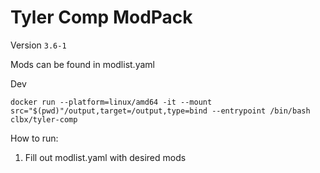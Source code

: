 # Tyler Comp ModPack

Version ``3.6-1``

Mods can be found in modlist.yaml

Dev
```
docker run --platform=linux/amd64 -it --mount src="$(pwd)"/output,target=/output,type=bind --entrypoint /bin/bash clbx/tyler-comp
```
How to run:
1. Fill out modlist.yaml with desired mods